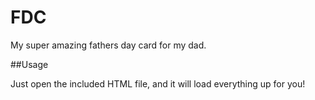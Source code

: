 FDC
===

My super amazing fathers day card for my dad.

##Usage

Just open the included HTML file, and it will load everything up for you!
